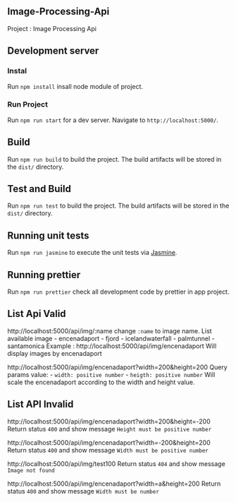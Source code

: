 ## Image-Processing-Api

Project : Image Processing Api
## Development server
### Instal
Run `npm install` insall node module of project.
### Run Project
Run `npm run start` for a dev server. Navigate to `http://localhost:5000/`. 

## Build

Run `npm run build` to build the project. The build artifacts will be stored in the `dist/` directory.

## Test and Build

Run `npm run test` to build the project. The build artifacts will be stored in the `dist/` directory.

## Running unit tests

Run `npm run jasmine` to execute the unit tests via [Jasmine](https://github.com/jasmine/jasmine).
## Running prettier
Run `npm run prettier` check all development code by prettier in app project.
## List Api Valid

http://localhost:5000/api/img/:name
change `:name` to image name. 
List available image
    - encenadaport
    - fjord
    - icelandwaterfall
    - palmtunnel
    - santamonica
Example : http://localhost:5000/api/img/encenadaport
Will display images by encenadaport

http://localhost:5000/api/img/encenadaport?width=200&height=200
Query params value: 
    - `width: positive number`
    - `heigth: positive number`
Will scale the encenadaport according to the width and height value.

## List API Invalid

http://localhost:5000/api/img/encenadaport?width=200&height=-200
Return status `400` and show message `Height must be positive number`

http://localhost:5000/api/img/encenadaport?width=-200&height=200
Return status `400` and show message `Width must be positive number`

http://localhost:5000/api/img/test100
Return status `404` and show message `Image not found`

http://localhost:5000/api/img/encenadaport?width=a&height=200
Return status `400` and show message `Width must be number`
